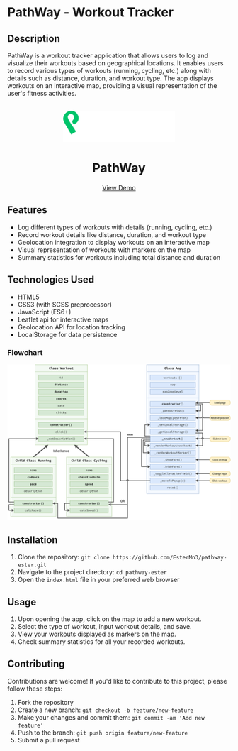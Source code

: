 # PathWay - Workout Tracker

## Description

PathWay is a workout tracker application that allows users to log and visualize their workouts based on geographical locations. It enables users to record various types of workouts (running, cycling, etc.) along with details such as distance, duration, and workout type. The app displays workouts on an interactive map, providing a visual representation of the user's fitness activities.

<br />
<div align="center">
  <a href="https://pathway-ester.netlify.app/">
    <img src="pathWay_logo.webp" alt="Logo" height="70">
  </a>
  <h1 align="center">PathWay</h1>

  <p align="center">
    <a href="https://pathway-ester.netlify.app/">View Demo</a>
  </p>
</div>

## Features

- Log different types of workouts with details (running, cycling, etc.)
- Record workout details like distance, duration, and workout type
- Geolocation integration to display workouts on an interactive map
- Visual representation of workouts with markers on the map
- Summary statistics for workouts including total distance and duration

## Technologies Used

- HTML5
- CSS3 (with SCSS preprocessor)
- JavaScript (ES6+)
- Leaflet api for interactive maps
- Geolocation API for location tracking
- LocalStorage for data persistence

### Flowchart

<img src='PathWay-architecture-final.png' alt='flowchart' >

## Installation

1. Clone the repository: `git clone https://github.com/EsterMn3/pathway-ester.git`
2. Navigate to the project directory: `cd pathway-ester`
3. Open the `index.html` file in your preferred web browser

## Usage

1. Upon opening the app, click on the map to add a new workout.
2. Select the type of workout, input workout details, and save.
3. View your workouts displayed as markers on the map.
4. Check summary statistics for all your recorded workouts.

## Contributing

Contributions are welcome! If you'd like to contribute to this project, please follow these steps:

1. Fork the repository
2. Create a new branch: `git checkout -b feature/new-feature`
3. Make your changes and commit them: `git commit -am 'Add new feature'`
4. Push to the branch: `git push origin feature/new-feature`
5. Submit a pull request
